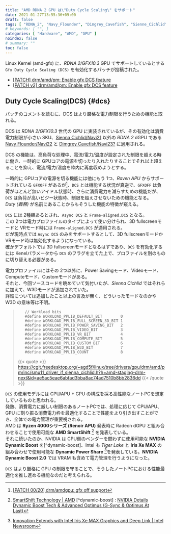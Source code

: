 ```yaml
---
title: "AMD RDNA 2 GPU は\"Duty Cycle Scaling\" をサポート"
date: 2021-01-27T13:55:36+09:00
draft: false
tags: [ "RDNA_2", "Navy_Flounder", "Dimgrey_Cavefish", "Sienne_Cichlid" ]
# keywords: [ "", ]
categories: [ "Hardware", "AMD", "GPU" ]
noindex: false
# summary: ""
toc: false
---
```


Linux Kernel (amd-gfx) に、*RDNA 2/GFX10.3* GPU でサポートしているとする `Gfx Duty Cycle Scaling (DCS)` を有効化するパッチが投稿された。  

 * [[PATCH] drm/amd/pm: Enable gfx DCS feature](https://lists.freedesktop.org/archives/amd-gfx/2021-January/058852.html)
 * [[PATCH v2] drm/amd/pm: Enable gfx DCS feature](https://lists.freedesktop.org/archives/amd-gfx/2021-January/058873.html)

## Duty Cycle Scaling(DCS) {#dcs}

パッチのコメントを読むに、DCS はより厳格な電力制限を行うための機能と取れる。  

DCS は *RDNA 2/GFX10.3* 世代の GPU に実装されているが、その有効化は消費電力制限が小さい SKU、[Sienna Cichlid/Navi21](/tags/sienna_cichlid) 以外の *RDNA 2* dGPU である [Navy Flounder/Navi22](/tags/navy_flounder) と [Dimgrey Cavefish/Navi23?](/tags/dimgrey_cavefish) に適用される。  

DCS の機能は、高負荷な処理中、電流/電力/温度が設定された制限を超える時に働き、一時的に GPUコアの電源を切ったり入れたりすることでそれ以上超えることを抑え、電流/電力/温度を枠内に再度収めようとする。  

一時的に GPUコアの電源を切る機能には他にもう 1つ、*Raven APU* からサポートされている `GFXOFF` があるが[^gfxoff]、`DCS` とは機能する状況が真逆で、`GFXOFF` は負荷がほとんど無いアイドル状態時、さらに消費電力を減らすための機能だが、`DCS` は負荷が高いビジー状態時、制限を超えさせないための機能となる。  
*Duty (義務)* が名前にあることからもそうした機能の特徴が窺える。  

[^gfxoff]: [[PATCH 00/20] drm/amdgpu: gfx off support](https://lists.freedesktop.org/archives/amd-gfx/2018-April/021499.html)

`DCS` には 2種類あるとされ、`Async DCS` と `Frame-aligned.DCS` となる。  
この 2つは電力プロファイルのタイプによって使い分けられ、3D fullscreenモードと VRモード時には `Frame-aligned.DCS` が適用される。  
だが現時点では `Async DCS` のみをサポートするとして、3D fullscreenモードか VRモード時は無効化するようになっている。  
確かデフォルトでは 3D fullscreenモードとなるはずであり、`DCS` を有効化するには Kenelパラメータから `DCS` のフラグを立てた上で、プロファイルを別のものに切り替える必要がある。  

電力プロファイルにはその 2つ以外に、Power Savingモード、Videoモード、Computeモード、Customモードがある。  
それと、今回ソースコードを眺めていて気付いたが、*Sienna Cichlid* ではそれらに加えて、W3Dモードが追加されていた。  
詳細については追加したこと以上の言及が無く、どういったモードなのかや W3D の意味等は不明。  

 >        // Workload bits
 >        #define WORKLOAD_PPLIB_DEFAULT_BIT        0 
 >        #define WORKLOAD_PPLIB_FULL_SCREEN_3D_BIT 1 
 >        #define WORKLOAD_PPLIB_POWER_SAVING_BIT   2 
 >        #define WORKLOAD_PPLIB_VIDEO_BIT          3 
 >        #define WORKLOAD_PPLIB_VR_BIT             4 
 >        #define WORKLOAD_PPLIB_COMPUTE_BIT        5 
 >        #define WORKLOAD_PPLIB_CUSTOM_BIT         6 
 >        #define WORKLOAD_PPLIB_W3D_BIT            7 
 >        #define WORKLOAD_PPLIB_COUNT              8 
 >
 > {{< quote >}} <https://cgit.freedesktop.org/~agd5f/linux/tree/drivers/gpu/drm/amd/pm/inc/smu11_driver_if_sienna_cichlid.h?h=amd-staging-drm-next&id=ae5ac5eae6abfad3bba8ac74ad7510b8bb2836dd> {{< /quote >}}

`DCS` の使用モデルには CPU/APU + GPU の構成を採る高性能なノートPCを想定しているものと思われる。  
発熱、消費電力に厳しい制限のあるノートPCでは、処理に応じて CPU/APU、GPU に割り振る消費電力枠を最適化することで性能をより引き出すことができ、全体での電力管理が重要視される。  
AMD は **Ryzen 4000シリーズ (Renoir APU)** 発表時に Radeon dGPU と組み合わせることで使用可能な **AMD SmartShift** [^smartshift] を発表している。  
それに続いたのか、NVIDIA は CPU側のベンダーを問わずに使用可能な **NVIDIA Dynamic Boost** を[^dynamic-boost]、Intel も *Tiger Lake* と **Iris Xe MAX** の組み合わせで使用可能な **Dynamic Power Share** [^dynamic-power-share]を発表している。**NVIDIA Dynamic Boost 2.0** では VRAM も含めて電力管理を行うようになった。  

`DCS` はより厳格に GPU の制限を守ることで、そうしたノートPCにおける性能最適化を推し進める機能なのだと考えられる。  

[^smartshift]: [SmartShift Technology | AMD](https://www.amd.com/en/technologies/smartshift)
[^dynamic-boost] : [NVIDIA Details Dynamic Boost Tech & Advanced Optimus (G-Sync & Optimus At Last)](https://www.anandtech.com/show/15692/nvidia-details-dynamic-boost-tech-and-advanced-optimus)
[^dynamic-power-share]: [Innovation Extends with Intel Iris Xe MAX Graphics and Deep Link | Intel Newsroom](https://newsroom.intel.com/news/iris-xe-max-discrete-graphics-deep-link/)
